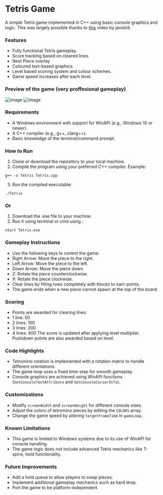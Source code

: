 # Tetris Game

A simple Tetris game implemented in C++ using basic console graphics and logic. This was largely possible thanks to [this](https://youtu.be/8OK8_tHeCIA?si=s-Qwhgbe2SkM95fB) video by javidx9.

### Features
- Fully functional Tetris gameplay.
- Score tracking based on cleared lines.
- Next Piece overlay
- Coloured text-based graphics.
- Level based scoring system and colour schemes.
- Game speed increases after each level.

### Preview of the game (very proffesional gameplay)

![image](https://github.com/user-attachments/assets/ab3ce152-c78e-4726-bf3b-1d94fb66c282)  ![image](https://github.com/user-attachments/assets/2cdec77c-2874-417e-b86e-e03157433ee6)


### Requirements
- A Windows environment with support for WinAPI (e.g., Windows 10 or newer).
- A C++ compiler (e.g., g++, clang++).
- Basic knowledge of the terminal/command prompt.

### How to Run
1. Clone or download the repository to your local machine.
2. Compile the program using your preferred C++ compiler. Example:
```
g++ -o Tetris Tetris.cpp
```
3. Run the compiled executable:
```
./Tetris
```

### Or
1. Download the .exe file to your machine.
2. Run it using terminal or cmd using :
```
start Tetris.exe
```

### Gameplay Instructions
- Use the following keys to control the game:
- Right Arrow: Move the piece to the right.
- Left Arrow: Move the piece to the left.
- Down Arrow: Move the piece down.
- Z: Rotate the piece counterclockwise.
- X: Rotate the piece clockwise.
- Clear lines by filling rows completely with blocks to earn points.
- The game ends when a new piece cannot spawn at the top of the board.

### Scoring
- Points are awarded for clearing lines:
- 1 line: 50 
- 2 lines: 100 
- 3 lines: 200 
- 4 lines: 400 
The score is updated after applying level multiplier.
Pushdown points are also awarded based on level.

### Code Highlights
- Tetromino rotation is implemented with a rotation matrix to handle different orientations.
- The game loop uses a fixed time-step for smooth gameplay.
- Console graphics are achieved using WinAPI functions (`SetConsoleTextAttribute` and `SetConsoleCursorInfo`).

### Customizations
- Modify `screenWidth` and `screenHeight` for different console sizes.
- Adjust the colors of tetromino pieces by editing the `COLORS` array.
- Change the game speed by altering `targetFrameTime` in `gameLoop`.

### Known Limitations
- This game is limited to Windows systems due to its use of WinAPI for console handling.
- The game logic does not include advanced Tetris mechanics like T-spins, hold functionality.

### Future Improvements
- Add a hold queue to allow players to swap pieces.
- Implement additional gameplay mechanics such as hard drop.
- Port the game to be platform-independent.
